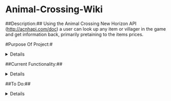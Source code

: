 # Animal-Crossing-Wiki

##Description:## Using the Animal Crossing New Horizon API (http://acnhapi.com/doc) a user can look up any item or villager in the game and get information back, primarily pretaining to the items prices.


#Purpose Of Project:#

<details>
- Work with a RESTFUL API database to take user input and return relevant 
- Return prices and rarity of items/ also show information about how and when to find them.
</details>

##Current Functionality:##

<details>
- User can look up any fish or bug and get the price/rarity/special vendor price/and more.
</details>

##To Do:##

<details>
-Add more categories and villagers for users to look up.
- Make UI a bit more user friendly and show information in a more clean way, maybe with a table.
- Allow users to add filters to find villagets of certain personalities for example.
</details>
